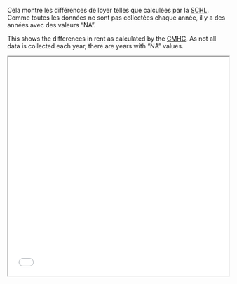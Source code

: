 Cela montre les différences de loyer telles que calculées par la
[SCHL](https://www.cmhc-schl.gc.ca/). Comme toutes les données ne sont
pas collectées chaque année, il y a des années avec des valeurs “NA”.

This shows the differences in rent as calculated by the
[CMHC](https://www.cmhc-schl.gc.ca/). As not all data is collected each
year, there are years with “NA” values.

<!-- embedding via directions here: https://lauriebaker.rbind.io/post/where_work/ -->

<iframe seamless "" width = "100%" height = "500"
class="shortcode-iframe" src="/leaflet/cmhc_mtl_rent.html">
</iframe>
